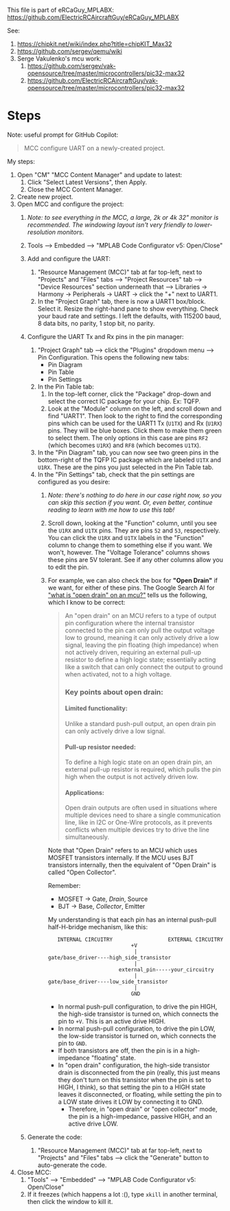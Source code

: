 This file is part of eRCaGuy_MPLABX: https://github.com/ElectricRCAircraftGuy/eRCaGuy_MPLABX

See: 
1. https://chipkit.net/wiki/index.php?title=chipKIT_Max32
1. https://github.com/sergev/qemu/wiki
1. Serge Vakulenko's mcu work:
    1. https://github.com/sergev/vak-opensource/tree/master/microcontrollers/pic32-max32
    1. https://github.com/ElectricRCAircraftGuy/vak-opensource/tree/master/microcontrollers/pic32-max32


# Steps

Note: useful prompt for GitHub Copilot: 

> MCC configure UART on a newly-created project.

My steps: 

1. Open "CM" "MCC Content Manager" and update to latest: 
    1. Click "Select Latest Versions", then Apply. 
    1. Close the MCC Content Manager.
1. Create new project. 
1. Open MCC and configure the project: 
    1. _Note: to see everything in the MCC, a large, 2k or 4k 32" monitor is recommended. The windowing layout isn't very friendly to lower-resolution monitors._ 
    1. Tools --> Embedded --> "MPLAB Code Configurator v5: Open/Close"
    1. Add and configure the UART:
        1. "Resource Management (MCC)" tab at far top-left, next to "Projects" and "Files" tabs --> "Project Resources" tab --> "Device Resources" section underneath that --> Libraries -> Harmony -> Peripherals -> UART -> click the "+" next to UART1. 
        1. In the "Project Graph" tab, there is now a UART1 box/block. Select it. Resize the right-hand pane to show everything. Check your baud rate and settings. I left the defaults, with 115200 baud, 8 data bits, no parity, 1 stop bit, no parity. 
    1. Configure the UART Tx and Rx pins in the pin manager: 
        1. "Project Graph" tab --> click the "Plugins" dropdown menu --> Pin Configuration. This opens the following new tabs: 
            - Pin Diagram
            - Pin Table
            - Pin Settings
        1. In the Pin Table tab: 
            1. In the top-left corner, click the "Package" drop-down and select the correct IC package for your chip. Ex: TQFP. 
            1. Look at the "Module" column on the left, and scroll down and find "UART1". Then look to the right to find the corresponding pins which can be used for the UART1 Tx (`U1TX`) and Rx (`U1RX`) pins. They will be blue boxes. Click them to make them green to select them. The only options in this case are pins `RF2` (which becomes `U1RX`) and `RF8` (which becomes `U1TX`).
        1. In the "Pin Diagram" tab, you can now see two green pins in the bottom-right of the TQFP IC package which are labeled `U1TX` and `U1RX`. These are the pins you just selected in the Pin Table tab.
        1. In the "Pin Settings" tab, check that the pin settings are configured as you desire: 
            1. _Note: there's nothing to do here in our case right now, so you can skip this section if you want. Or, even better, continue reading to learn with me how to use this tab!_
            1. Scroll down, looking at the "Function" column, until you see the `U1RX` and `U1TX` pins. They are pins `52` and `53`, respectively. You can click the `U1RX` and `U1TX` labels in the "Function" column to change them to something else if you want. We won't, however. The "Voltage Tolerance" columns shows these pins are 5V tolerant. See if any other columns allow you to edit the pin. 
            
            1. For example, we can also check the box for **"Open Drain"** if we want, for either of these pins. The Google Search AI for ["what is "open drain" on an mcu?"](https://www.google.com/search?q=what+is+%22open+drain%22+on+an+mcu%3F&oq=what+is+%22open+drain%22+on+an+mcu%3F&gs_lcrp=EgZjaHJvbWUyBggAEEUYOdIBCDQ4ODZqMGo0qAIAsAIB&sourceid=chrome&ie=UTF-8#vhid=IW__aZTmYBsr-M&vssid=l) tells us the following, which I know to be correct: 

                > An "open drain" on an MCU refers to a type of output pin configuration where the internal transistor connected to the pin can only pull the output voltage low to ground, meaning it can only actively drive a low signal, leaving the pin floating (high impedance) when not actively driven, requiring an external pull-up resistor to define a high logic state; essentially acting like a switch that can only connect the output to ground when activated, not to a high voltage. 
                > 
                > ### Key points about open drain:
                > 
                > #### Limited functionality:
                > Unlike a standard push-pull output, an open drain pin can only actively drive a low signal. 
                > 
                > #### Pull-up resistor needed:
                > To define a high logic state on an open drain pin, an external pull-up resistor is required, which pulls the pin high when the output is not actively driven low. 
                > 
                > #### Applications:
                > Open drain outputs are often used in situations where multiple devices need to share a single communication line, like in I2C or One-Wire protocols, as it prevents conflicts when multiple devices try to drive the line simultaneously. 

                Note that "Open Drain" refers to an MCU which uses MOSFET transistors internally. If the MCU uses BJT transistors internally, then the equivalent of "Open Drain" is called "Open Collector".

                Remember: 
                - MOSFET -> Gate, _Drain_, Source
                - BJT -> Base, _Collector_, Emitter

                My understanding is that each pin has an internal push-pull half-H-bridge mechanism, like this: 
                ```
                   INTERNAL CIRCUITRY                  EXTERNAL CIRCUITRY
                                           +V
                                            | 
                gate/base_driver----high_side_transistor
                                            | 
                                       external_pin-----your_circuitry
                                            | 
                gate/base_driver----low_side_transistor
                                            | 
                                           GND
                ```

                - In normal push-pull configuration, to drive the pin HIGH, the high-side transistor is turned on, which connects the pin to `+V`. This is an active drive HIGH.
                - In normal push-pull configuration, to drive the pin LOW, the low-side transistor is turned on, which connects the pin to `GND`.
                - If both transistors are off, then the pin is in a high-impedance "floating" state. 
                - In "open drain" configuration, the high-side transistor drain is disconnected from the pin (really, this just means they don't turn on this transistor when the pin is set to HIGH, I think), so that setting the pin to a HIGH state leaves it disconnected, or floating, while setting the pin to a LOW state drives it LOW by connecting it to GND. 
                    - Therefore, in "open drain" or "open collector" mode, the pin is a high-impedance, passive HIGH, and an active drive LOW.
                
    1. Generate the code:
        1. "Resource Management (MCC)" tab at far top-left, next to "Projects" and "Files" tabs --> click the "Generate" button to auto-generate the code.
1. Close MCC: 
    1. "Tools" --> "Embedded" --> "MPLAB Code Configurator v5: Open/Close"
    1. If it freezes (which happens a lot :(), type `xkill` in another terminal, then click the window to kill it. 
